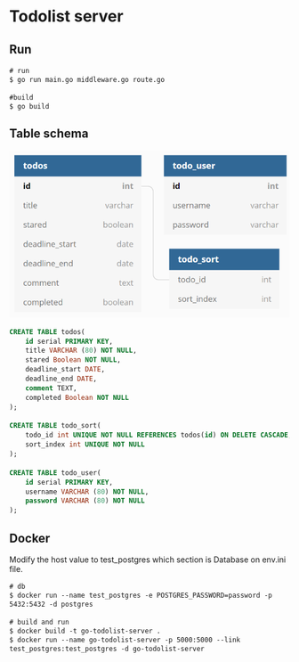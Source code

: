 # Todolist server

## Run

```shell
# run
$ go run main.go middleware.go route.go

#build
$ go build
```

## Table schema

![schema](schema.PNG)  

```sql
CREATE TABLE todos(
    id serial PRIMARY KEY,
    title VARCHAR (80) NOT NULL,
    stared Boolean NOT NULL,
    deadline_start DATE,
    deadline_end DATE,
    comment TEXT,
    completed Boolean NOT NULL
);

CREATE TABLE todo_sort(
    todo_id int UNIQUE NOT NULL REFERENCES todos(id) ON DELETE CASCADE,
    sort_index int UNIQUE NOT NULL
);

CREATE TABLE todo_user(
    id serial PRIMARY KEY,
    username VARCHAR (80) NOT NULL,
    password VARCHAR (80) NOT NULL
);
```

## Docker

Modify the host value to test_postgres which section is Database on env.ini file.

```shell
# db
$ docker run --name test_postgres -e POSTGRES_PASSWORD=password -p 5432:5432 -d postgres

# build and run
$ docker build -t go-todolist-server .
$ docker run --name go-todolist-server -p 5000:5000 --link test_postgres:test_postgres -d go-todolist-server
```
